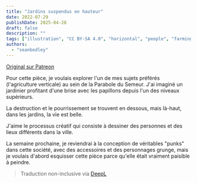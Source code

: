 ```yaml
---
title: "Jardins suspendus en hauteur"
date: 2022-07-29
publishDate: 2025-04-28
draft: false
description: ""
tags: ["illustration", "CC BY-SA 4.0", "horizontal", "people", "farming", "solar", "ruins"]
authors:
  - "seanbodley"
---
```


[Original sur Patreon](https://www.patreon.com/posts/solar-punk-art-68063940)

Pour cette pièce, je voulais explorer l'un de mes sujets préférés (l'agriculture verticale) au sein de la Parabole du Semeur. J'ai imaginé un jardinier profitant d'une brise avec les papillons depuis l'un des niveaux supérieurs.

La destruction et le pourrissement se trouvent en dessous, mais là-haut, dans les jardins, la vie est belle.

J'aime le processus créatif qui consiste à dessiner des personnes et des lieux différents dans la ville.  

La semaine prochaine, je reviendrai à la conception de véritables "punks" dans cette société, avec des accessoires et des personnages grunge, mais je voulais d'abord esquisser cette pièce parce qu'elle était vraiment paisible à peindre.


> Traduction non-inclusive via [DeepL](https://www.deepl.com/translator)

